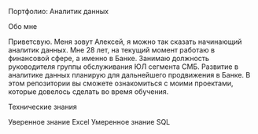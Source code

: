 Портфолио: Аналитик данных


Обо мне


Приветсвую. Меня зовут Алексей, я можно так сказать начинающий аналитик данных. Мне 28 лет, на текущий момент работаю в финансовой сфере, а именно в Банке. Занимаю должность руководителя группы обслуживания ЮЛ сегмента СМБ. Развитие в аналитике данных планирую для дальнейшего продвижения в Банке. В этом репозитории вы сможете ознакомиться с моими проектами, которые довелось сделать во время обучения.

Технические знания

Уверенное знание Excel
Умеренное знание SQL
